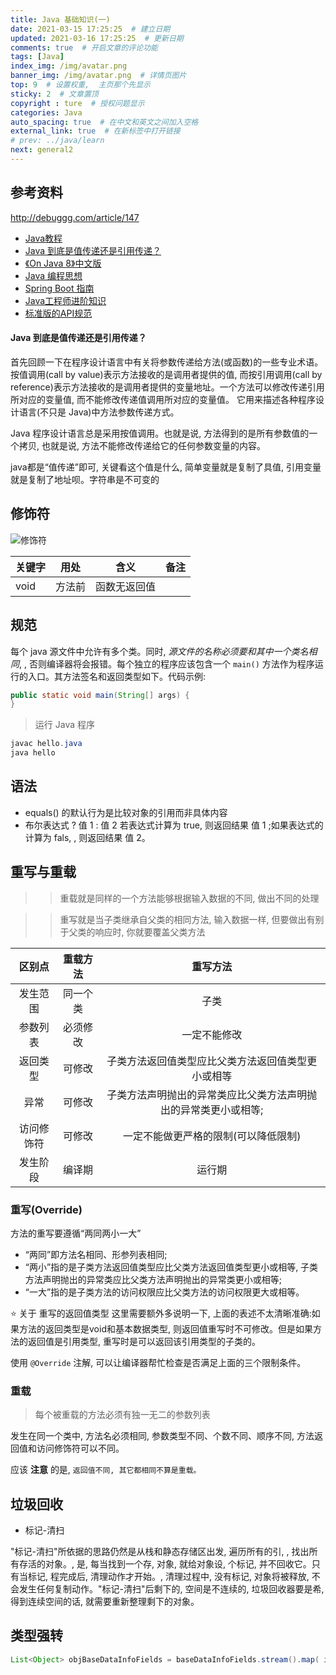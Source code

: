 ```yaml
---
title: Java 基础知识(一)
date: 2021-03-15 17:25:25  # 建立日期
updated: 2021-03-16 17:25:25  # 更新日期
comments: true  # 开启文章的评论功能
tags: [Java]
index_img: /img/avatar.png
banner_img: /img/avatar.png  # 详情页图片
top: 9  # 设置权重,  主页那个先显示
sticky: 2  # 文章置顶
copyright : ture  # 授权问题显示
categories: Java
auto_spacing: true  # 在中文和英文之间加入空格
external_link: true  # 在新标签中打开链接
# prev: ../java/learn
next: general2
---
```

<!-- [[toc]]  # 在页面显示目录 -->

## 参考资料

http://debuggg.com/article/147
- [Java教程](http://c.biancheng.net/java/)
- [Java 到底是值传递还是引用传递？](https://www.zhihu.com/question/31203609)
- [《On Java 8》中文版](https://lingcoder.github.io/OnJava8/#/)
- [Java 编程思想](https://wizardforcel.gitbooks.io/thinking-in-java/content/)
- [Spring Boot 指南](https://snailclimb.gitee.io/springboot-guide/#/)
- [Java工程师进阶知识](https://adjava.netlify.app/#/)
- [标准版的API规范](http://jdk8_api.dev.jcstaff.club/)

#### Java 到底是值传递还是引用传递？

首先回顾一下在程序设计语言中有关将参数传递给方法(或函数)的一些专业术语。按值调用(call by value)表示方法接收的是调用者提供的值, 而按引用调用(call by reference)表示方法接收的是调用者提供的变量地址。一个方法可以修改传递引用所对应的变量值, 而不能修改传递值调用所对应的变量值。 它用来描述各种程序设计语言(不只是 Java)中方法参数传递方式。

Java 程序设计语言总是采用按值调用。也就是说, 方法得到的是所有参数值的一个拷贝, 也就是说, 方法不能修改传递给它的任何参数变量的内容。

java都是“值传递”即可,  关键看这个值是什么, 简单变量就是复制了具值, 引用变量就是复制了地址呗。字符串是不可变的

## 修饰符

![修饰符](/img/xiushifu.png)

关键字|用处|含义|备注
:---|:--:|:---:|:---:
void|方法前|函数无返回值|

## 规范

每个 java 源文件中允许有多个类。同时,  *源文件的名称必须要和其中一个类名相同*, , 否则编译器将会报错。每个独立的程序应该包含一个 `main()` 方法作为程序运行的入口。其方法签名和返回类型如下。代码示例:
```java
public static void main(String[] args) {
}
```

> 运行 Java 程序
```java
javac hello.java
java hello
```

## 语法

- equals() 的默认行为是比较对象的引用而非具体内容
- 布尔表达式 ? 值 1 : 值 2
若表达式计算为 true,  则返回结果 值 1 ;如果表达式的计算为 fals, , 则返回结果 值 2。

## 重写与重载

>> 重载就是同样的一个方法能够根据输入数据的不同, 做出不同的处理

>> 重写就是当子类继承自父类的相同方法, 输入数据一样, 但要做出有别于父类的响应时, 你就要覆盖父类方法

区别点	|重载方法	|重写方法
:--:|:--:|:--:
发生范围	|同一个类	|子类
参数列表	|必须修改	|一定不能修改
返回类型	|可修改	|子类方法返回值类型应比父类方法返回值类型更小或相等
异常	|可修改	|子类方法声明抛出的异常类应比父类方法声明抛出的异常类更小或相等;
访问修饰符	|可修改	|一定不能做更严格的限制(可以降低限制)
发生阶段	|编译期	|运行期

### 重写(Override)

方法的重写要遵循“两同两小一大”

- “两同”即方法名相同、形参列表相同;
- “两小”指的是子类方法返回值类型应比父类方法返回值类型更小或相等, 子类方法声明抛出的异常类应比父类方法声明抛出的异常类更小或相等;
- “一大”指的是子类方法的访问权限应比父类方法的访问权限更大或相等。

⭐️ 关于 重写的返回值类型 这里需要额外多说明一下, 上面的表述不太清晰准确:如果方法的返回类型是void和基本数据类型, 则返回值重写时不可修改。但是如果方法的返回值是引用类型, 重写时是可以返回该引用类型的子类的。

使用 `@Override` 注解, 可以让编译器帮忙检查是否满足上面的三个限制条件。

### 重载
> 每个被重载的方法必须有独一无二的参数列表

发生在同一个类中, 方法名必须相同, 参数类型不同、个数不同、顺序不同, 方法返回值和访问修饰符可以不同。

应该 **注意** 的是, `返回值不同, 其它都相同不算是重载。`

## 垃圾回收
- 标记-清扫

"标记-清扫"所依据的思路仍然是从栈和静态存储区出发,  遍历所有的引, , 找出所有存活的对象。, 是, 每当找到一个存, 对象, 就给对象设, 个标记, 并不回收它。只有当标记, 程完成后, 清理动作才开始。, 清理过程中, 没有标记, 对象将被释放, 不会发生任何复制动作。"标记-清扫"后剩下的, 空间是不连续的, 垃圾回收器要是希, 得到连续空间的话, 就需要重新整理剩下的对象。

## 类型强转

```java
List<Object> objBaseDataInfoFields = baseDataInfoFields.stream().map( it -> (Object)it).collect(Collectors.toList());
```